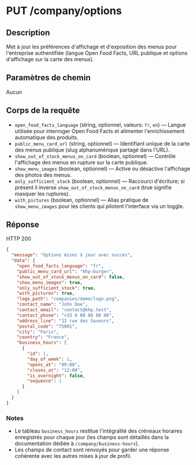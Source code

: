 # PUT /company/options

## Description
Met à jour les préférences d'affichage et d'exposition des menus pour l'entreprise authentifiée (langue Open Food Facts, URL publique et options d'affichage sur la carte des menus).

## Paramètres de chemin
Aucun

## Corps de la requête
- `open_food_facts_language` (string, optionnel, valeurs: `fr`, `en`) — Langue utilisée pour interroger Open Food Facts et alimenter l'enrichissement automatique des produits.
- `public_menu_card_url` (string, optionnel) — Identifiant unique de la carte des menus publique (slug alphanumérique partagé dans l'URL).
- `show_out_of_stock_menus_on_card` (boolean, optionnel) — Contrôle l'affichage des menus en rupture sur la carte publique.
- `show_menu_images` (boolean, optionnel) — Active ou désactive l'affichage des photos des menus.
- `only_sufficient_stock` (boolean, optionnel) — Raccourci d'écriture; si présent il inverse `show_out_of_stock_menus_on_card` (true signifie masquer les ruptures).
- `with_pictures` (boolean, optionnel) — Alias pratique de `show_menu_images` pour les clients qui pilotent l'interface via un toggle.

## Réponse
HTTP 200

```json
{
  "message": "Options mises à jour avec succès",
  "data": {
    "open_food_facts_language": "fr",
    "public_menu_card_url": "khp-burger",
    "show_out_of_stock_menus_on_card": false,
    "show_menu_images": true,
    "only_sufficient_stock": true,
    "with_pictures": true,
    "logo_path": "companies/demo/logo.png",
    "contact_name": "John Doe",
    "contact_email": "contact@khp.test",
    "contact_phone": "+33 6 00 00 00 00",
    "address_line": "12 rue des Saveurs",
    "postal_code": "75001",
    "city": "Paris",
    "country": "France",
    "business_hours": [
      {
        "id": 1,
        "day_of_week": 1,
        "opens_at": "09:00",
        "closes_at": "12:00",
        "is_overnight": false,
        "sequence": 1
      }
    ]
  }
}
```

### Notes
- Le tableau `business_hours` restitue l'intégralité des créneaux horaires enregistrés pour chaque jour (les champs sont détaillés dans la documentation dédiée à `/company/business-hours`).
- Les champs de contact sont renvoyés pour garder une réponse cohérente avec les autres mises à jour de profil.
